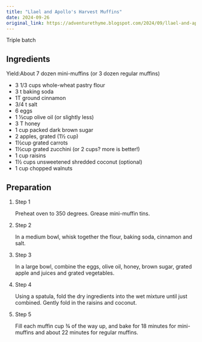 ```yaml
---
title: "Llael and Apollo's Harvest Muffins"
date: 2024-09-26
original_link: https://adventurethyme.blogspot.com/2024/09/llael-and-apollos-harvest-muffins.html
---
```


Triple batch

## Ingredients



Yield:About 7 dozen mini-muffins (or 3 dozen regular muffins)

*   3 1/3 cups whole-wheat pastry flour
*   3 t baking soda
*   1T ground cinnamon
*   3/4 t salt
*   6 eggs
*   1 ½cup olive oil (or slightly less)
*   3 T honey
*   1 cup packed dark brown sugar
*   2 apples, grated (1½ cup)
*   1½cup grated carrots
*   1½cup grated zucchini (or 2 cups? more is better!)
*   1 cup raisins
*   1½ cups unsweetened shredded coconut (optional)
*   1 cup chopped walnuts

  

## Preparation

1.  Step 1
    
    Preheat oven to 350 degrees. Grease mini-muffin tins.
    
2.  Step 2
    
    In a medium bowl, whisk together the flour, baking soda, cinnamon and salt.
    
3.  Step 3
    
    In a large bowl, combine the eggs, olive oil, honey, brown sugar, grated apple and juices and grated vegetables.
    
4.  Step 4
    
    Using a spatula, fold the dry ingredients into the wet mixture until just combined. Gently fold in the raisins and coconut.
    
5.  Step 5
    
    Fill each muffin cup ¾ of the way up, and bake for 18 minutes for mini-muffins and about 22 minutes for regular muffins.